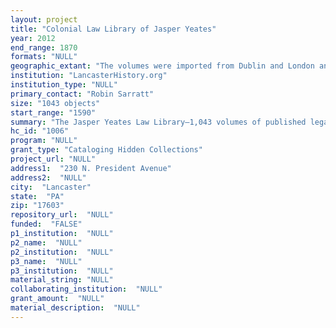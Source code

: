 ```yaml
--- 
layout: project 
title: "Colonial Law Library of Jasper Yeates"
year: 2012
end_range: 1870
formats: "NULL"
geographic_extant: "The volumes were imported from Dublin and London and represent books in English, Latin, and French from Europe and Colonial/Federal Period America."
institution: "LancasterHistory.org"
institution_type: "NULL"
primary_contact: "Robin Sarratt"
size: "1043 objects"
start_range: "1590"
summary: "The Jasper Yeates Law Library—1,043 volumes of published legal works in several languages—contains remarkable examples of early jurisprudence in published volumes from the 1500s through to the early 1800s. Assembled by Yeates (1745-1817), an eminent Lancaster lawyer, Revolutionary War officer, and associate justice of the Pennsylvania Supreme Court from 1791 to 1817, the leather-bound collection along with the margin notes of Yeates, provides scholars an opportunity to follow the creation of American law and judicial power. Additional collections items held by LancasterHistory.org—including letters, receipts, estate inventories, wills, deeds, and a letter book—provide insight into the Yeates family, local social history, and the business of law from 1743-1870. Legal historian Herbert A. Johnson wrote that, \"properly arranged and cataloged, the Yeates library would rival those of Adams, Jefferson, and Chew in its value for legal historians (Imported Eighteenth-Century Law Treatises in American Libraries, 1700-1799, p. 31; 1980). The Law Library was an almost complete collection of works on legal subjects in existence at the time of Yeates' death in 1817. Legal changes brought about by the American Revolution meant that the common law and statute laws of England were in force, except as conflicted with the Constitution of the Commonwealth. This meant that Yeates and his contemporaries were establishing law and precedent practically from scratch."
hc_id: "1006"
program: "NULL"
grant_type: "Cataloging Hidden Collections"
project_url: "NULL"
address1:  "230 N. President Avenue"
address2:  "NULL"
city:  "Lancaster"
state:  "PA"
zip: "17603"
repository_url:  "NULL"
funded:  "FALSE"
p1_institution:  "NULL"
p2_name:  "NULL"
p2_institution:  "NULL"
p3_name:  "NULL"
p3_institution:  "NULL"
material_string: "NULL"
collaborating_institution:  "NULL"
grant_amount:  "NULL"
material_description:  "NULL"
---
```

